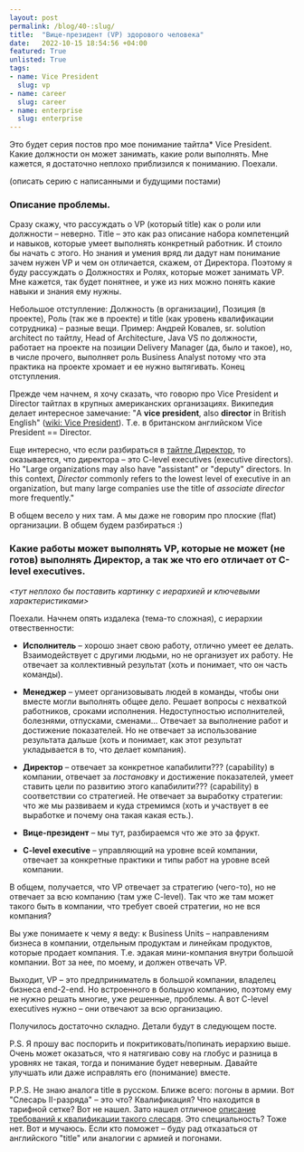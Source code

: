 ```yaml
---
layout: post
permalink: /blog/40-:slug/
title:  "Вице-президент (VP) здорового человека"
date:   2022-10-15 18:54:56 +04:00
featured: True
unlisted: True
tags: 
- name: Vice President
  slug: vp
- name: career
  slug: career
- name: enterprise
  slug: enterprise
---
```


Это будет серия постов про мое понимание тайтла* Vice President. Какие должности он может занимать, какие роли выполнять. Мне кажется, я достаточно неплохо приблизился к пониманию. Поехали.

(описать серию с написанными и будущими постами)

### Описание проблемы.
Сразу скажу, что рассуждать о VP (который title) как о роли или должности – неверно. Title – это как раз описание набора компетенций и навыков, которые умеет выполнять конкретный работник. И стоило бы начать с этого. Но знания и умения вряд ли дадут нам понимание зачем нужен VP и чем он отличается, скажем, от Директора. Поэтому я буду рассуждать о Должностях и Ролях, которые может занимать VP. Мне кажется, так будет понятнее, и уже из них можно понять какие навыки и знания ему нужны.

Небольшое отступление: Должность (в организации), Позиция (в проекте), Роль (так же в проекте) и title (как уровень квалификации сотрудника) – разные вещи. Пример: Андрей Ковалев, sr. solution architect по тайтлу, Head of Architecture, Java VS по должности, работает на проекте на позиции Delivery Manager (да, было и такое), но, в числе прочего, выполняет роль Business Analyst потому что эта практика на проекте хромает и ее нужно вытягивать. Конец отступления.

Прежде чем начнем, я хочу сказать, что говорю про Vice President и Director тайтлах в крупных американских организациях. Википедия делает интересное замечание: "A **vice president**, also **director** in British English" ([wiki: Vice President](https://en.wikipedia.org/wiki/Vice_president)). Т.е. в британском английском Vice President == Director.  

Еще интересно, что если разбираться в [тайтле Директор](https://en.wikipedia.org/wiki/Director_%28business%29), то оказывается, что директора – это C-level executives (executive directors).  Но "Large organizations may also have "assistant" or "deputy" directors. In this context, _Director_ commonly refers to the lowest level of executive in an organization, but many large companies use the title of _associate director_ more frequently."

В общем весело у них там. А мы даже не говорим про плоские (flat) организации. В общем будем разбираться :)

### Какие работы может выполнять VP, которые не может (не готов) выполнять Директор, а так же что его отличает от C-level executives.

*<тут неплохо бы поставить картинку с иерархией и ключевыми характеристиками>*

Поехали. Начнем опять издалека (тема-то сложная), с иерархии отвественности:
* **Исполнитель** – хорошо знает свою работу, отлично умеет ее делать. Взаимодействует с другими людьми, но не организует их работу. 
Не отвечает за коллективный результат (хоть и понимает, что он часть команды).

* **Менеджер** – умеет организовывать людей в команды, чтобы они вместе могли выполнять общее дело. Решает вопросы с нехваткой работников, сроками исполнения. Недоступностью исполнителей, болезнями, отпусками, сменами... 
Отвечает за выполнение работ и достижение показателей. 
Но не отвечает за использование результата дальше (хоть и понимает, как этот результат укладывается в то, что делает компания).

* **Директор** – отвечает за конкретное капабилити??? (capability) в компании, отвечает за _постановку_ и достижение показателей, умеет ставить цели по развитию этого капабилити??? (capability) в соответствии со стратегией.
Не отвечает за выработку стратегии: что же мы развиваем и куда стремимся (хоть и участвует в ее выработке и почему она такая какая есть.).

* **Вице-президент** –  мы тут, разбираемся что же это за фрукт.
* **C-level executive** – управляющий на уровне всей компании, отвечает за конкретные практики и типы работ на уровне всей компании.

В общем, получается, что VP отвечает за стратегию (чего-то), но не отвечает за всю компанию (там уже C-level). Так что же там может такого быть в компании, что требует своей стратегии, но не вся компания?

Вы уже понимаете к чему я веду: к Business Units – направлениям бизнеса в компании, отдельным продуктам и линейкам продуктов, которые продает компания. Т.е. эдакая мини-компания внутри большой компании. Вот за нее, по моему, и должен отвечать VP. 

Выходит, VP – это предприниматель в большой компании, владелец бизнеса end-2-end. Но встроенного в большую компанию, поэтому ему не нужно решать многие, уже решенные, проблемы. А вот C-level executives нужно – они отвечают за всю организацию.

Получилось достаточно складно. Детали будут в следующем посте.

P.S. Я прошу вас поспорить и покритиковать/попинать иерархию выше. Очень может оказаться, что я натягиваю сову на глобус и разница в уровнях не такая, тогда и понимание будет неверным. Давайте улучшать или даже исправлять его (понимание) вместе.

P.P.S. Не знаю аналога title в русском. Ближе всего: погоны в армии. Вот "Слесарь II-разряда" – это что? Квалификация? Что находится в тарифной сетке? Вот не нашел. Зато нашел отличное [описание требований к квалификации такого слесаря](http://slesario.ru/professiya-slesarya/slesar-2-razryada.html). Это специальность? Тоже нет. Вот и мучаюсь. Если кто поможет – буду рад отказаться от английского "title" или аналогии с армией и погонами.